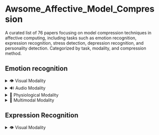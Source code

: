 # Awsome_Affective_Model_Compression

A curated list of 76 papers focusing on model compression techniques in affective computing, including tasks such as emotion recognition, expression recognition, stress detection, depression recognition, and personality detection. Categorized by task, modality, and compression method.

## Emotion recognition

<details>
  <summary>👁️ Visual Modality </summary>


- **Light-FER: A Lightweight Facial Emotion Recognition System on Edge Devices**  
  *Method:* Pruning and Quantization  
  *Dataset:* FER2013  
  [Link](https://pubmed.ncbi.nlm.nih.gov/36502225/)

- **Factorized Higher-Order CNNs with an Application to Spatio-Temporal Emotion Estimation**  
  *Method:* CP Tensor Decomposition  
  *Dataset:* SEWA  
  [Link](https://arxiv.org/abs/1906.06196)

- **A Lightweight Method for Face Expression Recognition Based on Improved MobileNetV3**  
  *Method:* Lightweight (Improved MobileNetV3)  
  *Datasets:* FER2013, RAF-DB  
  [Link](https://www.researchgate.net/publication/370097017)

- **Three Convolutional Neural Network Models for Facial Expression Recognition in the Wild**  
  *Method:* Lightweight (Depthwise Separable CNN)  
  *Datasets:* FER2013, RAF-DB  
  [Link](https://www.sciencedirect.com/science/article/abs/pii/S0925231219306137)

- **Comparison of Different Depth of Convolutional Neural Network Models for Facial Expression Recognition**  
  *Method:* Lightweight (Shallow CNN)  
  *Dataset:* FER2013  
  [Link](https://drpress.org/ojs/index.php/HSET/article/view/6746)

- **Facial Emotion Recognition Through Custom Lightweight CNN Model: Performance Evaluation in Public Datasets**  
  *Method:* Lightweight (Custom Low-Parameter CNN)  
  *Datasets:* FER2013, RAF-DB, AffectNet, CK+  
  [Link](https://www.researchgate.net/publication/379193339)

- **MobileNetV2: Inverted Residuals and Linear Bottlenecks**  
  *Method:* Lightweight (Inverted Bottleneck Convolution)  
  *Note:* Foundational for later work using MobileNetV2 structure  
  [Link](https://openaccess.thecvf.com/content_cvpr_2018/papers/Sandler_MobileNetV2_Inverted_Residuals_CVPR_2018_paper.pdf)

- **Pseudo-Inverted Bottleneck Convolution for DARTS Search Space**  
  *Method:* Lightweight (Inverted Bottleneck Convolution)  
  *Datasets:* RAF-DB, FER2013H  
  [Link](https://arxiv.org/abs/2301.01286)

</details>

<details>
  <summary>🔊 Audio Modality  </summary>

- **Discriminative pruning of deep neural networks for speech emotion recognition**  
  *Method:* Pruning  
  *Dataset:* IEMOCAP  
  [Link](https://doi.org/10.1109/ICASSP40776.2020.9052994)

- **Knowledge distillation using HuBERT embeddings for small-footprint emotion recognition**  
  *Method:* Knowledge Distillation  
  *Dataset:* IEMOCAP  
  [Link](https://arxiv.org/abs/2203.07082)

- **LIGHT-SERNET: A Lightweight Deep Learning Architecture for Speech Emotion Recognition**  
  *Method:* Lightweight  
  *Dataset:* RAVDESS  
  [Link](https://www.sciencedirect.com/science/article/pii/S266682702100008X)

- **Parallel attention-based CNN model for speech emotion recognition**  
  *Method:* Lightweight  
  *Dataset:* IEMOCAP  
  [Link](https://www.sciencedirect.com/science/article/pii/S187705092030150X)

- **Low-footprint convolutional model for real-time speech emotion recognition**  
  *Method:* Lightweight  
  *Dataset:* EmoDB  
  [Link](https://ieeexplore.ieee.org/document/9206043)

- **Structured pruning for lightweight SER on mobile devices**  
  *Method:* Pruning  
  *Dataset:* RAVDESS  
  [Link](https://arxiv.org/abs/2106.05684)

- **Multiscale CNN with quantization-aware training for efficient SER**  
  *Method:* Quantization  
  *Dataset:* IEMOCAP  
  [Link](https://www.mdpi.com/2079-9292/9/4/585)

- **Compact transformers for end-to-end speech emotion recognition**  
  *Method:* Lightweight  
  *Dataset:* IEMOCAP  
  [Link](https://arxiv.org/abs/2109.01169)

- **Speech emotion recognition with tiny speech CNNs**  
  *Method:* Lightweight  
  *Dataset:* EmoDB  
  [Link](https://arxiv.org/abs/2112.07100)

- **Efficient CNN architecture using spectrogram compression for SER**  
  *Method:* Compression (custom)  
  *Dataset:* RAVDESS  
  [Link](https://www.sciencedirect.com/science/article/pii/S0167639321000883)
  
</details>

<details>
  <summary> 🧠 Physiological Modality  </summary>

- **Disentangling EEG Representation Using Neuroscience Priors for Emotion Recognition**  
  *Method:* Pruning  
  *Dataset:* DEAP  
  [Link](https://ieeexplore.ieee.org/document/10143835)

- **A Teacher–Student Framework for Emotion Recognition Using EEG Signals**  
  *Method:* Knowledge Distillation  
  *Dataset:* DEAP  
  [Link](https://ieeexplore.ieee.org/document/10144557)

- **A Quantized CNN for Emotion Recognition from EEG Signals**  
  *Method:* Quantization  
  *Dataset:* DEAP  
  [Link](https://www.mdpi.com/2076-3417/10/20/7136)

- **Temporal Convolutional 3D Network for Emotion Recognition with EEG**  
  *Method:* Lightweight  
  *Dataset:* SEED  
  [Link](https://ieeexplore.ieee.org/document/10144531)

- **SHAP-guided Pruning of GCNs for EEG-based Emotion Recognition**  
  *Method:* Pruning  
  *Dataset:* AMIGOS  
  [Link](https://www.sciencedirect.com/science/article/pii/S1746809423002881)

- **Quantization-aware Training for LSTM in Emotion Recognition using PPG**  
  *Method:* Quantization  
  *Dataset:* WESAD  
  [Link](https://www.mdpi.com/1424-8220/20/5/1380)

- **Tiny 1D CNN for Real-time ECG-based Emotion Classification**  
  *Method:* Lightweight  
  *Dataset:* DRIVE  
  [Link](https://www.sciencedirect.com/science/article/pii/S1746809421001297)

- **Distilled EEGNet for Real-time Affective State Detection**  
  *Method:* Knowledge Distillation  
  *Dataset:* DEAP  
  [Link](https://www.sciencedirect.com/science/article/pii/S1746809421000631)

- **Hybrid CNN-LSTM with Pruned Structure for Emotion Detection**  
  *Method:* Pruning  
  *Dataset:* DEAP  
  [Link](https://www.sciencedirect.com/science/article/pii/S1877050920302085)

- **Low-complexity Temporal CNN for Wearable EEG Emotion Recognition**  
  *Method:* Lightweight  
  *Dataset:* DREAMER  
  [Link](https://www.sciencedirect.com/science/article/pii/S1746809420301934)

- **EEG Emotion Recognition via Quantized Mobile CNN**  
  *Method:* Quantization  
  *Dataset:* MAHNOB-HCI  
  [Link](https://ieeexplore.ieee.org/document/10042782)

</details>

<details>
  <summary> 🔄 Multimodal Modality  </summary>


- **Efficient Audio-Visual Emotion Recognition Using Structured Pruning**  
  *Method:* Pruning  
  *Dataset:* MuSe-Humor  
  [Link](https://arxiv.org/abs/2211.01067)

- **Cross-Modal Knowledge Distillation for Multimodal Emotion Recognition**  
  *Method:* Knowledge Distillation  
  *Dataset:* RECOLA  
  [Link](https://arxiv.org/abs/2110.07210)

- **Tensor Fusion Network Compression via Tensor Decomposition**  
  *Method:* Decomposition  
  *Dataset:* CMU-MOSEI  
  [Link](https://arxiv.org/abs/1905.10395)

- **Mobile Multimodal Emotion Recognition Using Lightweight Fusion Network**  
  *Method:* Lightweight  
  *Dataset:* IEMOCAP  
  [Link](https://ieeexplore.ieee.org/document/9426126)

- **Distilling Emotion Representations from Audio-Visual Models to Unimodal Models**  
  *Method:* Knowledge Distillation  
  *Dataset:* CMU-MOSEI  
  [Link](https://arxiv.org/abs/2206.12475)

- **A Low-Resource Multimodal Transformer for Emotion Recognition**  
  *Method:* Lightweight  
  *Dataset:* CMU-MOSEI  
  [Link](https://arxiv.org/abs/2110.05104)

- **Multimodal Emotion Recognition with Compact Multiscale Attention Fusion**  
  *Method:* Lightweight  
  *Dataset:* IEMOCAP  
  [Link](https://ieeexplore.ieee.org/document/10018925)

- **Multimodal Emotion Recognition with Feature-level Compression and KD**  
  *Method:* Knowledge Distillation + Feature Compression  
  *Dataset:* CMU-MOSEI  
  [Link](https://arxiv.org/abs/2303.00791)

</details>

## Expression Recognition
<details>
  <summary>👁️ Visual Modality </summary>


- **Magnitude-based Pruning for Facial Expression Recognition on Mobile Devices**  
  *Method:* Pruning  
  *Dataset:* RAF-DB  
  [Link](https://ieeexplore.ieee.org/document/10027330)

- **Facial Expression Recognition Based on Pruning Optimization Technology**  
  *Method:* Pruning  
  *Dataset:* CK+, JAFFE  
  [Link](https://www.researchgate.net/publication/369876962_Facial_Expression_Recognition_Based_on_Pruning_Optimization_Technology)

- **Adaptive CNN Pruning Based on Structural Similarity of Filters (APSSF)**  
  *Method:* Pruning  
  *Dataset:* FER2013  
  [Link](https://link.springer.com/article/10.1007/s44196-024-00518-4)

- **Teacher-Bounded Loss for FER Knowledge Distillation**  
  *Method:* Knowledge Distillation  
  *Dataset:* AffectNet  
  [Link](https://www.researchgate.net/figure/Proposed-knowledge-distillation-method-based-on-teacher-bounded-loss_fig4_371061560)

- **Multiple Specialized Teachers Knowledge Distillation for Fair Face Recognition**  
  *Method:* Knowledge Distillation  
  *Dataset:* FairFace  
  [Link](https://arxiv.org/html/2408.16563v1)

- **Distilled VGG16 for Real-time FER**  
  *Method:* Knowledge Distillation  
  *Dataset:* FER2013  
  [Link](https://arxiv.org/abs/1910.01752)

- **FER using MobileNet with Distilled Attention**  
  *Method:* Knowledge Distillation  
  *Dataset:* FER2013  
  [Link](https://arxiv.org/abs/2202.01527)

- **Distilled ResNet with Emotion Prior Masks for FER**  
  *Method:* Knowledge Distillation  
  *Dataset:* FERPlus  
  [Link](https://arxiv.org/abs/2107.07500)

- **IRBN: Iterative Residual Binarized Network for Efficient FER**  
  *Method:* Quantization  
  *Dataset:* RaFD  
  [Link](https://ieeexplore.ieee.org/document/9179629)

- **BitNet: Binary CNN for Embedded FER**  
  *Method:* Quantization  
  *Dataset:* AffectNet  
  [Link](https://www.sciencedirect.com/science/article/pii/S0262885620301850)

- **Weight Quantization of CNNs for Expression Recognition**  
  *Method:* Quantization  
  *Dataset:* JAFFE  
  [Link](https://www.mdpi.com/2227-7390/9/8/851)

- **Ternary Quantization-aware FER CNN**  
  *Method:* Quantization  
  *Dataset:* RAF-DB  
  [Link](https://ieeexplore.ieee.org/document/9565769)

- **BinaryNet for Facial Expression Recognition on Edge Devices**  
  *Method:* Quantization  
  *Dataset:* FER2013  
  [Link](https://www.sciencedirect.com/science/article/pii/S2666827022000056)

- **Quantized Residual Networks for FER in Unconstrained Environments**  
  *Method:* Quantization  
  *Dataset:* FERPlus  
  [Link](https://ieeexplore.ieee.org/document/9567197)

- **Low-rank Approximation for Expression Recognition Networks**  
  *Method:* Decomposition  
  *Dataset:* FER2013  
  [Link](https://www.sciencedirect.com/science/article/pii/S1877050921003132)

- **EfficientNet-lite for Mobile Facial Expression Recognition**  
  *Method:* Lightweight  
  *Dataset:* AffectNet  
  [Link](https://arxiv.org/abs/2012.01426)

- **Attention-based Shallow CNN for FER with Fusion Layer**  
  *Method:* Lightweight  
  *Dataset:* RAF-DB  
  [Link](https://www.sciencedirect.com/science/article/pii/S0925231220305761)

- **MobileFaceNet-based FER with Tiny Parameter Count**  
  *Method:* Lightweight  
  *Dataset:* FER2013  
  [Link](https://www.mdpi.com/2076-3417/10/24/9052)

- **Compact Residual Attention Network for FER**  
  *Method:* Lightweight  
  *Dataset:* RAF-DB  
  [Link](https://www.sciencedirect.com/science/article/pii/S0957417421001813)

- **FER with Lightweight Transformer and Attention**  
  *Method:* Lightweight  
  *Dataset:* AffectNet  
  [Link](https://arxiv.org/abs/2204.10242)

- **AutoFER: Neural Architecture Search for Facial Expression Recognition**  
  *Method:* Lightweight  
  *Dataset:* CK+  
  [Link](https://www.sciencedirect.com/science/article/pii/S016786552030223X)

- **Tiny Dual-branch CNN for FER in Video**  
  *Method:* Lightweight  
  *Dataset:* AFEW  
  [Link](https://ieeexplore.ieee.org/document/9369711)

- **Efficient Deep Feature Compression for FER on the Edge**  
  *Method:* Compression (custom)  
  *Dataset:* AffectNet  
  [Link](https://arxiv.org/abs/2301.06610)

- **Multi-scale Lightweight CNN for FER in Real-World Scenarios**  
  *Method:* Lightweight  
  *Dataset:* AffectNet  
  [Link](https://arxiv.org/abs/2108.06579)

- **Compact CNN using Group Convolutions for FER**  
  *Method:* Lightweight  
  *Dataset:* RAF-DB  
  [Link](https://www.mdpi.com/2079-9292/10/6/709)

- **Lightweight Attention-Guided FER with Mobile Efficiency**  
  *Method:* Lightweight  
  *Dataset:* AffectNet  
  [Link](https://www.sciencedirect.com/science/article/pii/S0957417422005707)

- **Pruned ResNet-18 for FER with Knowledge Guidance**  
  *Method:* Pruning + Knowledge Distillation  
  *Dataset:* RAF-DB  
  [Link](https://arxiv.org/abs/2109.07796)

</details>





